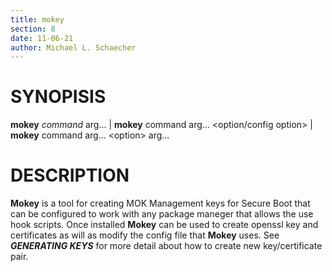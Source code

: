```yaml
---
title: mokey
section: 8
date: 11-06-21
author: Michael L. Schaecher
---
```


# SYNOPISIS
**mokey** _command_ arg... | **mokey** command arg... \<option/config option\> | **mokey** command arg... \<option\> arg...

# DESCRIPTION
**Mokey** is a tool for creating MOK Management keys for Secure Boot that can be configured to work with any package maneger that allows the use hook scripts.
Once installed **Mokey** can be used to create openssl key and certificates as will as modify the config file that **Mokey** uses. See **_GENERATING KEYS_** for more detail about how to create new key/certificate pair.
